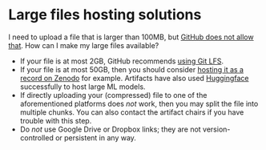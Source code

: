 # Large files hosting solutions

I need to upload a file that is larger than 100MB, but [GitHub does not allow
that](https://docs.github.com/en/repositories/working-with-files/managing-large-files/about-large-files-on-github#about-size-limits-on-github).
How can I make my large files available?

- If your file is at most 2GB, GitHub recommends
  [using Git LFS](https://docs.github.com/en/repositories/working-with-files/managing-large-files/about-git-large-file-storage).
- If your file is at most 50GB, then you should consider [hosting it as a record
  on
  Zenodo](https://support.zenodo.org/help/en-gb/1-upload-deposit/80-what-are-the-size-limitations-of-zenodo)
  for example. Artifacts have also used
  [Huggingface](https://huggingface.co/docs/hub/en/storage-limits) successfully
  to host large ML models.
- If directly uploading your (compressed) file to one of the aforementioned
  platforms does _not_ work, then you may split the file into multiple chunks.
  You can also contact the artifact chairs if you have trouble with this step.
- Do _not_ use Google Drive or Dropbox links; they are not version-controlled or
  persistent in any way.
